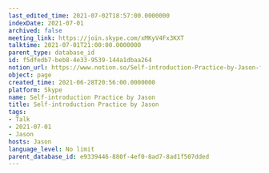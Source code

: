 ```yaml
---
last_edited_time: 2021-07-02T18:57:00.0000000
indexDate: 2021-07-01
archived: false
meeting_link: https://join.skype.com/xMKyV4Fx3KXT
talktime: 2021-07-01T21:00:00.0000000
parent_type: database_id
id: f5dfedb7-beb8-4e33-9539-144a1dbaa264
notion_url: https://www.notion.so/Self-introduction-Practice-by-Jason-f5dfedb7beb84e339539144a1dbaa264
object: page
created_time: 2021-06-28T20:56:00.0000000
platform: Skype
name: Self-introduction Practice by Jason
title: Self-introduction Practice by Jason
tags:
- Talk
- 2021-07-01
- Jason
hosts: Jason
language_level: No limit
parent_database_id: e9339446-880f-4ef0-8ad7-8ad1f507dded
---
```







